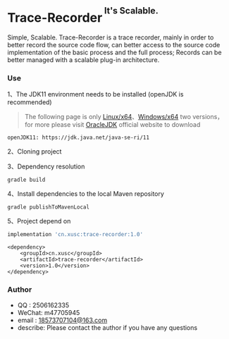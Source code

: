 # Trace-Recorder<sup><sup>&nbsp;It's Scalable.</sup></sup>

Simple, Scalable. Trace-Recorder is a trace recorder, mainly in order to better record the source code flow,
can better access to the source code implementation of the basic process and the full process; 
Records can be better managed with a scalable plug-in architecture.

### Use
1、The JDK11 environment needs to be installed (openJDK is recommended)
> The following page is only [Linux/x64](https://jdk.java.net/java-se-ri/11)、[Windows/x64](https://jdk.java.net/java-se-ri/11) two versions，
> for more please visit [OracleJDK](https://www.oracle.com/java/technologies/downloads/#java11) official website to download
    
    openJDK11: https://jdk.java.net/java-se-ri/11

2、Cloning project

3、Dependency resolution

    gradle build

4、Install dependencies to the local Maven repository

    gradle publishToMavenLocal    

5、Project depend on
```gradle
implementation 'cn.xusc:trace-recorder:1.0'
```

```maven
<dependency>
    <groupId>cn.xusc</groupId>
    <artifactId>trace-recorder</artifactId>
    <version>1.0</version>
</dependency>
```

### Author
* QQ    : 2506162335
* WeChat: m47705945
* email : 18573707104@163.com
* describe: Please contact the author if you have any questions
